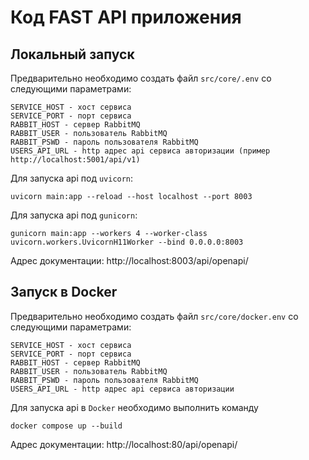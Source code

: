 # Код FAST API приложения

## Локальный запуск
Предварительно необходимо создать файл `src/core/.env` со следующими параметрами:
```dotenv
SERVICE_HOST - хост сервиса
SERVICE_PORT - порт сервиса
RABBIT_HOST - сервер RabbitMQ
RABBIT_USER - пользователь RabbitMQ
RABBIT_PSWD - пароль пользователя RabbitMQ
USERS_API_URL - http адрес api сервиса авторизации (пример http://localhost:5001/api/v1)
```

Для запуска api под `uvicorn`:
```shell
uvicorn main:app --reload --host localhost --port 8003
```
Для запуска api под `gunicorn`:
```shell
gunicorn main:app --workers 4 --worker-class uvicorn.workers.UvicornH11Worker --bind 0.0.0.0:8003
```

Адрес документации: http://localhost:8003/api/openapi/


## Запуск в Docker
Предварительно необходимо создать файл `src/core/docker.env` со следующими параметрами:
```dotenv
SERVICE_HOST - хост сервиса
SERVICE_PORT - порт сервиса
RABBIT_HOST - сервер RabbitMQ
RABBIT_USER - пользователь RabbitMQ
RABBIT_PSWD - пароль пользователя RabbitMQ
USERS_API_URL - http адрес api сервиса авторизации
```

Для запуска api в `Docker` необходимо выполнить команду
```shell
docker compose up --build
```

Адрес документации: http://localhost:80/api/openapi/
